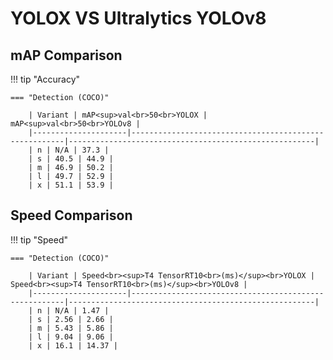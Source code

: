 ---
---

# YOLOX VS Ultralytics YOLOv8

## mAP Comparison

!!! tip "Accuracy"

    === "Detection (COCO)"

    	| Variant | mAP<sup>val<br>50<br>YOLOX | mAP<sup>val<br>50<br>YOLOv8 |
    	|---------------------|-------------------------------------------------------|-------------------------------------------------------|
    	| n | N/A | 37.3 |
    	| s | 40.5 | 44.9 |
    	| m | 46.9 | 50.2 |
    	| l | 49.7 | 52.9 |
    	| x | 51.1 | 53.9 |


## Speed Comparison

!!! tip "Speed"

    === "Detection (COCO)"

    	| Variant | Speed<br><sup>T4 TensorRT10<br>(ms)</sup><br>YOLOX | Speed<br><sup>T4 TensorRT10<br>(ms)</sup><br>YOLOv8 |
    	|---------------------|-------------------------------------------------------|-------------------------------------------------------|
    	| n | N/A | 1.47 |
    	| s | 2.56 | 2.66 |
    	| m | 5.43 | 5.86 |
    	| l | 9.04 | 9.06 |
    	| x | 16.1 | 14.37 |

